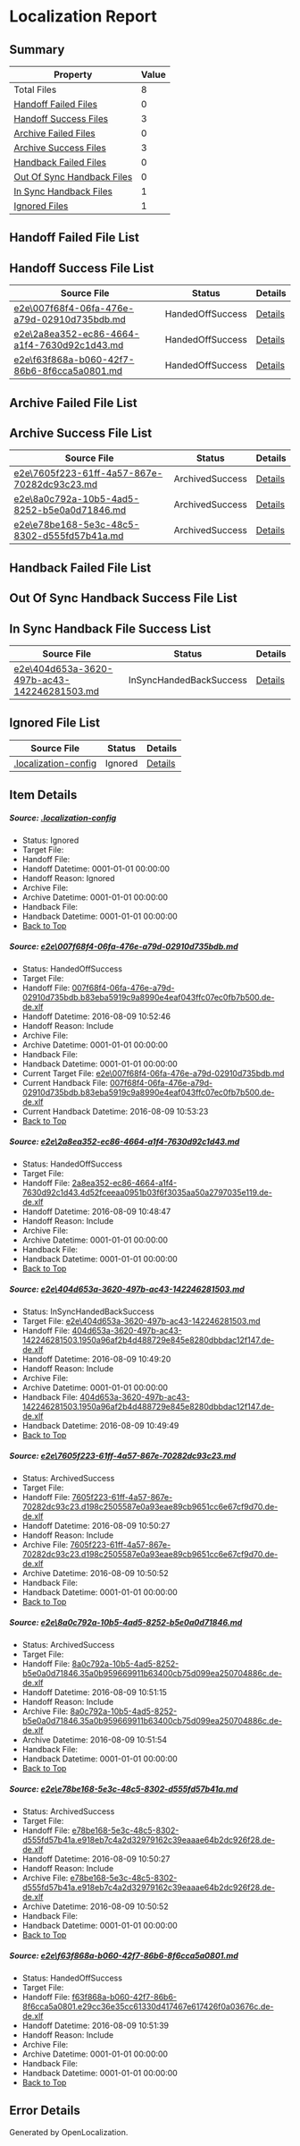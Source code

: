 # <a name='report-top'></a> Localization Report

## Summary
 Property | Value 
 -------- | ----- 
 Total Files | 8
[ Handoff Failed Files ](#handoff-failed-list)| 0
[ Handoff Success Files ](#handoff-success-list)| 3
[ Archive Failed Files ](#archive-failed-list)| 0
[ Archive Success Files ](#archive-success-list)| 3
[ Handback Failed Files ](#handback-failed-list)| 0
[ Out Of Sync Handback Files ](#outofsync-handback-success-list)| 0
[ In Sync Handback Files ](#insync-handback-success-list)| 1
[ Ignored Files ](#ignored-list)| 1

## <a name='handoff-failed-list'></a> Handoff Failed File List

## <a name='handoff-success-list'></a> Handoff Success File List
 Source File | Status | Details 
 ----------- | ------ | ------- 
 [e2e\007f68f4-06fa-476e-a79d-02910d735bdb.md](https://github.com/OpenLocalizationTestOrg/oltest/blob/726dc08f39f60e45a6c44355cb0841397c6fca83/e2e/007f68f4-06fa-476e-a79d-02910d735bdb.md) | HandedOffSuccess | [Details](#f2ae89c0a50ce8708c99bcc8cb4b8db414a002e71)
 [e2e\2a8ea352-ec86-4664-a1f4-7630d92c1d43.md](https://github.com/OpenLocalizationTestOrg/oltest/blob/c37f7d85cdfa77b41d00ae0ed549d181bb18958e/e2e/2a8ea352-ec86-4664-a1f4-7630d92c1d43.md) | HandedOffSuccess | [Details](#ebb5fa552373586ca683ad2656cd492edb1bc7352)
 [e2e\f63f868a-b060-42f7-86b6-8f6cca5a0801.md](https://github.com/OpenLocalizationTestOrg/oltest/blob/25700c1b5a0ef940e2c16914516f64c5b994a730/e2e/f63f868a-b060-42f7-86b6-8f6cca5a0801.md) | HandedOffSuccess | [Details](#bf15eb9de953ad4a6aac5f096745ea36251f347a7)

## <a name='archive-failed-list'></a> Archive Failed File List

## <a name='archive-success-list'></a> Archive Success File List
 Source File | Status | Details 
 ----------- | ------ | ------- 
 [e2e\7605f223-61ff-4a57-867e-70282dc93c23.md](https://github.com/OpenLocalizationTestOrg/oltest/blob/bdcfdd4598f9cbf741469f9e9af28374ef1608ba/e2e/7605f223-61ff-4a57-867e-70282dc93c23.md) | ArchivedSuccess | [Details](#1304d7d370b541402e5fd3ad9abdf0267aec2da34)
 [e2e\8a0c792a-10b5-4ad5-8252-b5e0a0d71846.md](https://github.com/OpenLocalizationTestOrg/oltest/blob/5d0dc3e2204df88497a44a110edfc8702c650578/e2e/8a0c792a-10b5-4ad5-8252-b5e0a0d71846.md) | ArchivedSuccess | [Details](#cfc312541ff043dd17ce9e80a5541d45933cba4d5)
 [e2e\e78be168-5e3c-48c5-8302-d555fd57b41a.md](https://github.com/OpenLocalizationTestOrg/oltest/blob/bdcfdd4598f9cbf741469f9e9af28374ef1608ba/e2e/e78be168-5e3c-48c5-8302-d555fd57b41a.md) | ArchivedSuccess | [Details](#613f8a276811d23aca94ae5932403b7bf45a95df6)

## <a name='handback-failed-list'></a> Handback Failed File List

## <a name='outofsync-handback-success-list'></a> Out Of Sync Handback Success File List

## <a name='insync-handback-success-list'></a> In Sync Handback File Success List
 Source File | Status | Details 
 ----------- | ------ | ------- 
 [e2e\404d653a-3620-497b-ac43-142246281503.md](https://github.com/OpenLocalizationTestOrg/oltest/blob/3f030faa9009dada3c603fdd21b49039287d7600/e2e/404d653a-3620-497b-ac43-142246281503.md) | InSyncHandedBackSuccess | [Details](#a2445e5e47df65f2835a9af26b3a7bb4451b41ea3)

## <a name='ignored-list'></a> Ignored File List
 Source File | Status | Details 
 ----------- | ------ | ------- 
 [.localization-config](https://github.com/OpenLocalizationTestOrg/oltest/blob/726dc08f39f60e45a6c44355cb0841397c6fca83/.localization-config) | Ignored | [Details](#3d4f252ac210baf56311d7e97dcc2db10974dbd20)

## Item Details
##### <a name='3d4f252ac210baf56311d7e97dcc2db10974dbd20'></a> Source: [.localization-config](https://github.com/OpenLocalizationTestOrg/oltest/blob/726dc08f39f60e45a6c44355cb0841397c6fca83/.localization-config)
* Status: Ignored
* Target File: 
* Handoff File: 
* Handoff Datetime: 0001-01-01 00:00:00
* Handoff Reason: Ignored
* Archive File: 
* Archive Datetime: 0001-01-01 00:00:00
* Handback File: 
* Handback Datetime: 0001-01-01 00:00:00
* [Back to Top](#report-top)

##### <a name='f2ae89c0a50ce8708c99bcc8cb4b8db414a002e71'></a> Source: [e2e\007f68f4-06fa-476e-a79d-02910d735bdb.md](https://github.com/OpenLocalizationTestOrg/oltest/blob/726dc08f39f60e45a6c44355cb0841397c6fca83/e2e/007f68f4-06fa-476e-a79d-02910d735bdb.md)
* Status: HandedOffSuccess
* Target File: 
* Handoff File: [007f68f4-06fa-476e-a79d-02910d735bdb.b83eba5919c9a8990e4eaf043ffc07ec0fb7b500.de-de.xlf](https://github.com/OpenLocalizationTestOrg/olhandoff-e2e/blob/f37ab09356e9fbb64da994bb8739d4874587fe8f/ol-handoff/OpenLocalizationTestOrg/ol-test-dede/ci/ht/007f68f4-06fa-476e-a79d-02910d735bdb.b83eba5919c9a8990e4eaf043ffc07ec0fb7b500.de-de.xlf)
* Handoff Datetime: 2016-08-09 10:52:46
* Handoff Reason: Include
* Archive File: 
* Archive Datetime: 0001-01-01 00:00:00
* Handback File: 
* Handback Datetime: 0001-01-01 00:00:00
* Current Target File: [e2e\007f68f4-06fa-476e-a79d-02910d735bdb.md](https://github.com/OpenLocalizationTestOrg/ol-test-dede/blob/8ecfe7035b72ac35ff711f66a42fbff598cb8b24/e2e/007f68f4-06fa-476e-a79d-02910d735bdb.md)
* Current Handback File: [007f68f4-06fa-476e-a79d-02910d735bdb.b83eba5919c9a8990e4eaf043ffc07ec0fb7b500.de-de.xlf](https://github.com/OpenLocalizationTestOrg/olhandback-e2e/blob/513e4d0ed09144ea21696eae99c5c7c1d5be15be/ol-handback/OpenLocalizationTestOrg/ol-test-dede/ci/ht/007f68f4-06fa-476e-a79d-02910d735bdb.b83eba5919c9a8990e4eaf043ffc07ec0fb7b500.de-de.xlf)
* Current Handback Datetime: 2016-08-09 10:53:23
* [Back to Top](#report-top)

##### <a name='ebb5fa552373586ca683ad2656cd492edb1bc7352'></a> Source: [e2e\2a8ea352-ec86-4664-a1f4-7630d92c1d43.md](https://github.com/OpenLocalizationTestOrg/oltest/blob/c37f7d85cdfa77b41d00ae0ed549d181bb18958e/e2e/2a8ea352-ec86-4664-a1f4-7630d92c1d43.md)
* Status: HandedOffSuccess
* Target File: 
* Handoff File: [2a8ea352-ec86-4664-a1f4-7630d92c1d43.4d52fceeaa0951b03f6f3035aa50a2797035e119.de-de.xlf](https://github.com/OpenLocalizationTestOrg/olhandoff-e2e/blob/46a797ce62a92e6e979050d7dec08d5223482fb8/ol-handoff/OpenLocalizationTestOrg/ol-test-dede/ci/ht/2a8ea352-ec86-4664-a1f4-7630d92c1d43.4d52fceeaa0951b03f6f3035aa50a2797035e119.de-de.xlf)
* Handoff Datetime: 2016-08-09 10:48:47
* Handoff Reason: Include
* Archive File: 
* Archive Datetime: 0001-01-01 00:00:00
* Handback File: 
* Handback Datetime: 0001-01-01 00:00:00
* [Back to Top](#report-top)

##### <a name='a2445e5e47df65f2835a9af26b3a7bb4451b41ea3'></a> Source: [e2e\404d653a-3620-497b-ac43-142246281503.md](https://github.com/OpenLocalizationTestOrg/oltest/blob/3f030faa9009dada3c603fdd21b49039287d7600/e2e/404d653a-3620-497b-ac43-142246281503.md)
* Status: InSyncHandedBackSuccess
* Target File: [e2e\404d653a-3620-497b-ac43-142246281503.md](https://github.com/OpenLocalizationTestOrg/ol-test-dede/blob/3ab61e92cdf961bc2855b482db5b9eb45b60f2e7/e2e/404d653a-3620-497b-ac43-142246281503.md)
* Handoff File: [404d653a-3620-497b-ac43-142246281503.1950a96af2b4d488729e845e8280dbbdac12f147.de-de.xlf](https://github.com/OpenLocalizationTestOrg/olhandoff-e2e/blob/28dc3e69b9fc70aaab173dfdbcbe31c519f0b29a/ol-handoff/OpenLocalizationTestOrg/ol-test-dede/ci/ht/404d653a-3620-497b-ac43-142246281503.1950a96af2b4d488729e845e8280dbbdac12f147.de-de.xlf)
* Handoff Datetime: 2016-08-09 10:49:20
* Handoff Reason: Include
* Archive File: 
* Archive Datetime: 0001-01-01 00:00:00
* Handback File: [404d653a-3620-497b-ac43-142246281503.1950a96af2b4d488729e845e8280dbbdac12f147.de-de.xlf](https://github.com/OpenLocalizationTestOrg/olhandback-e2e/blob/e4fd3c04c2a3986e1aa30fd7afc27f521753a18f/ol-handback/OpenLocalizationTestOrg/ol-test-dede/ci/ht/404d653a-3620-497b-ac43-142246281503.1950a96af2b4d488729e845e8280dbbdac12f147.de-de.xlf)
* Handback Datetime: 2016-08-09 10:49:49
* [Back to Top](#report-top)

##### <a name='1304d7d370b541402e5fd3ad9abdf0267aec2da34'></a> Source: [e2e\7605f223-61ff-4a57-867e-70282dc93c23.md](https://github.com/OpenLocalizationTestOrg/oltest/blob/bdcfdd4598f9cbf741469f9e9af28374ef1608ba/e2e/7605f223-61ff-4a57-867e-70282dc93c23.md)
* Status: ArchivedSuccess
* Target File: 
* Handoff File: [7605f223-61ff-4a57-867e-70282dc93c23.d198c2505587e0a93eae89cb9651cc6e67cf9d70.de-de.xlf](https://github.com/OpenLocalizationTestOrg/olhandoff-e2e/blob/982a4c00de7d21b41a7b4085b67bb73eb0025eda/ol-handoff/OpenLocalizationTestOrg/ol-test-dede/ci/ht/7605f223-61ff-4a57-867e-70282dc93c23.d198c2505587e0a93eae89cb9651cc6e67cf9d70.de-de.xlf)
* Handoff Datetime: 2016-08-09 10:50:27
* Handoff Reason: Include
* Archive File: [7605f223-61ff-4a57-867e-70282dc93c23.d198c2505587e0a93eae89cb9651cc6e67cf9d70.de-de.xlf](https://github.com/OpenLocalizationTestOrg/olhandoff-e2e/blob/9555c8288736cb9425f25f9f532f358359f32b8c/ol-archive/OpenLocalizationTestOrg/ol-test-dede/ci/ht/7605f223-61ff-4a57-867e-70282dc93c23.d198c2505587e0a93eae89cb9651cc6e67cf9d70.de-de.xlf)
* Archive Datetime: 2016-08-09 10:50:52
* Handback File: 
* Handback Datetime: 0001-01-01 00:00:00
* [Back to Top](#report-top)

##### <a name='cfc312541ff043dd17ce9e80a5541d45933cba4d5'></a> Source: [e2e\8a0c792a-10b5-4ad5-8252-b5e0a0d71846.md](https://github.com/OpenLocalizationTestOrg/oltest/blob/5d0dc3e2204df88497a44a110edfc8702c650578/e2e/8a0c792a-10b5-4ad5-8252-b5e0a0d71846.md)
* Status: ArchivedSuccess
* Target File: 
* Handoff File: [8a0c792a-10b5-4ad5-8252-b5e0a0d71846.35a0b959669911b63400cb75d099ea250704886c.de-de.xlf](https://github.com/OpenLocalizationTestOrg/olhandoff-e2e/blob/adf29b7ce400b94574c05418812f31b70dddac07/ol-handoff/OpenLocalizationTestOrg/ol-test-dede/ci/ht/8a0c792a-10b5-4ad5-8252-b5e0a0d71846.35a0b959669911b63400cb75d099ea250704886c.de-de.xlf)
* Handoff Datetime: 2016-08-09 10:51:15
* Handoff Reason: Include
* Archive File: [8a0c792a-10b5-4ad5-8252-b5e0a0d71846.35a0b959669911b63400cb75d099ea250704886c.de-de.xlf](https://github.com/OpenLocalizationTestOrg/olhandoff-e2e/blob/fc44ae4025bec24d5caa59ce92f74bd0c9da313d/ol-archive/OpenLocalizationTestOrg/ol-test-dede/ci/ht/8a0c792a-10b5-4ad5-8252-b5e0a0d71846.35a0b959669911b63400cb75d099ea250704886c.de-de.xlf)
* Archive Datetime: 2016-08-09 10:51:54
* Handback File: 
* Handback Datetime: 0001-01-01 00:00:00
* [Back to Top](#report-top)

##### <a name='613f8a276811d23aca94ae5932403b7bf45a95df6'></a> Source: [e2e\e78be168-5e3c-48c5-8302-d555fd57b41a.md](https://github.com/OpenLocalizationTestOrg/oltest/blob/bdcfdd4598f9cbf741469f9e9af28374ef1608ba/e2e/e78be168-5e3c-48c5-8302-d555fd57b41a.md)
* Status: ArchivedSuccess
* Target File: 
* Handoff File: [e78be168-5e3c-48c5-8302-d555fd57b41a.e918eb7c4a2d32979162c39eaaae64b2dc926f28.de-de.xlf](https://github.com/OpenLocalizationTestOrg/olhandoff-e2e/blob/982a4c00de7d21b41a7b4085b67bb73eb0025eda/ol-handoff/OpenLocalizationTestOrg/ol-test-dede/ci/ht/e78be168-5e3c-48c5-8302-d555fd57b41a.e918eb7c4a2d32979162c39eaaae64b2dc926f28.de-de.xlf)
* Handoff Datetime: 2016-08-09 10:50:27
* Handoff Reason: Include
* Archive File: [e78be168-5e3c-48c5-8302-d555fd57b41a.e918eb7c4a2d32979162c39eaaae64b2dc926f28.de-de.xlf](https://github.com/OpenLocalizationTestOrg/olhandoff-e2e/blob/9555c8288736cb9425f25f9f532f358359f32b8c/ol-archive/OpenLocalizationTestOrg/ol-test-dede/ci/ht/e78be168-5e3c-48c5-8302-d555fd57b41a.e918eb7c4a2d32979162c39eaaae64b2dc926f28.de-de.xlf)
* Archive Datetime: 2016-08-09 10:50:52
* Handback File: 
* Handback Datetime: 0001-01-01 00:00:00
* [Back to Top](#report-top)

##### <a name='bf15eb9de953ad4a6aac5f096745ea36251f347a7'></a> Source: [e2e\f63f868a-b060-42f7-86b6-8f6cca5a0801.md](https://github.com/OpenLocalizationTestOrg/oltest/blob/25700c1b5a0ef940e2c16914516f64c5b994a730/e2e/f63f868a-b060-42f7-86b6-8f6cca5a0801.md)
* Status: HandedOffSuccess
* Target File: 
* Handoff File: [f63f868a-b060-42f7-86b6-8f6cca5a0801.e29cc36e35cc61330d417467e617426f0a03676c.de-de.xlf](https://github.com/OpenLocalizationTestOrg/olhandoff-e2e/blob/8204626260fed3efd01ba9f69b0c4c7b9b939a98/ol-handoff/OpenLocalizationTestOrg/ol-test-dede/ci/ht/f63f868a-b060-42f7-86b6-8f6cca5a0801.e29cc36e35cc61330d417467e617426f0a03676c.de-de.xlf)
* Handoff Datetime: 2016-08-09 10:51:39
* Handoff Reason: Include
* Archive File: 
* Archive Datetime: 0001-01-01 00:00:00
* Handback File: 
* Handback Datetime: 0001-01-01 00:00:00
* [Back to Top](#report-top)


## Error Details

Generated by OpenLocalization.
